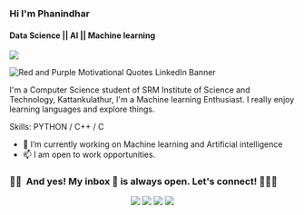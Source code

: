 ### Hi I'm Phanindhar
#### Data Science || AI || Machine learning
![](https://komarev.com/ghpvc/?username=phani06&style=plastic&label=PROFILE+VIEWS)


![Red and Purple Motivational Quotes LinkedIn Banner](https://user-images.githubusercontent.com/67418559/154672500-61463f4d-3fdf-4325-86d8-e09f1f9c9695.gif)






I'm a Computer Science student of SRM Institute of Science and Technology, Kattankulathur, I'm a Machine learning Enthusiast. I really enjoy learning languages and explore things.

Skills: PYTHON / C++ / C

- 🔭 I’m currently working on Machine learning and Artificial intelligence 
- 📫 I am open to work opportunities.


### 🤝🏻 &nbsp;And yes! My inbox 📧 is always open. Let's connect! 🙋🏻‍♂

<p align="center">
<a href="https://www.linkedin.com/in/phani6/"><img src="https://img.shields.io/badge/-Phanindhar T-0077B5?style=flat&logo=Linkedin&logoColor=white"/></a>
<a href="mailto:phani7671@gmail.com"><img src="https://img.shields.io/badge/-phani7671@gmail.com-D14836?style=flat&logo=Gmail&logoColor=white"/></a>
<a href="https://www.instagram.com/fphani/"><img src="https://img.shields.io/badge/-@fphani-E4405F?style=flat&logo=Instagram&logoColor=white"/></a>
<a href="https://www.facebook.com/telukuntla.phanindhar/"><img src="https://img.shields.io/badge/-@Phanindhar T-1877F2?style=flat&logo=Facebook&logoColor=white"/></a>
</p>







